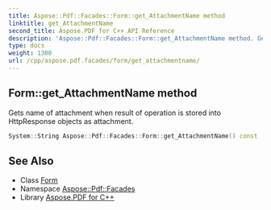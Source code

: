 ```yaml
---
title: Aspose::Pdf::Facades::Form::get_AttachmentName method
linktitle: get_AttachmentName
second_title: Aspose.PDF for C++ API Reference
description: 'Aspose::Pdf::Facades::Form::get_AttachmentName method. Gets name of attachment when result of operation is stored into HttpResponse objects as attachment in C++.'
type: docs
weight: 1300
url: /cpp/aspose.pdf.facades/form/get_attachmentname/
---
```

## Form::get_AttachmentName method


Gets name of attachment when result of operation is stored into HttpResponse objects as attachment.

```cpp
System::String Aspose::Pdf::Facades::Form::get_AttachmentName() const
```

## See Also

* Class [Form](../)
* Namespace [Aspose::Pdf::Facades](../../)
* Library [Aspose.PDF for C++](../../../)
